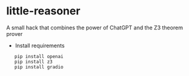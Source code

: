# little-reasoner
A small hack that combines the power of ChatGPT and the Z3 theorem prover

- Install requirements
   
   
```
   pip install openai
   pip install z3
   pip install gradio
```
